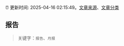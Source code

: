 :alarm_clock: 更新时间: 2025-04-16 02:15:49。[文章来源](/README.md)、[文章分类](/TAGS.md)

## 报告


> 关键字：`报告`、`月报`



